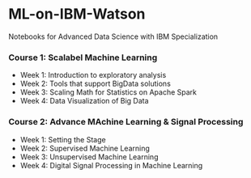 # ML-on-IBM-Watson
Notebooks for Advanced Data Science with IBM Specialization

### Course 1: Scalabel Machine Learning
+ Week 1: Introduction to exploratory analysis
+ Week 2: Tools that support BigData solutions
+ Week 3: Scaling Math for Statistics on Apache Spark
+ Week 4: Data Visualization of Big Data


### Course 2: Advance MAchine Learning & Signal Processing
+ Week 1: Setting the Stage
+ Week 2: Supervised Machine Learning
+ Week 3: Unsupervised Machine Learning
+ Week 4: Digital Signal Processing in Machine Learning
